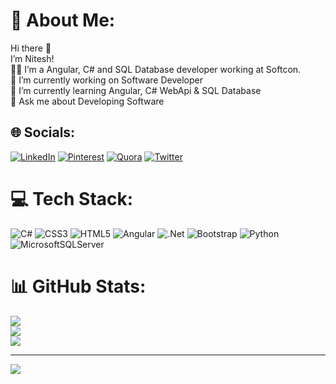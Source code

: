 # 💫 About Me:
Hi there 👋<br>I’m Nitesh!<br>🧑‍💻 I’m a Angular, C# and SQL Database developer working at Softcon.<br>🔭 I’m currently working on Software Developer<br>🌱 I’m currently learning Angular, C# WebApi & SQL Database<br>💬 Ask me about Developing Software


## 🌐 Socials:
[![LinkedIn](https://img.shields.io/badge/LinkedIn-%230077B5.svg?logo=linkedin&logoColor=white)](https://linkedin.com/in/niteshvishwakarma) [![Pinterest](https://img.shields.io/badge/Pinterest-%23E60023.svg?logo=Pinterest&logoColor=white)](https://pinterest.com/Niteshv_73/) [![Quora](https://img.shields.io/badge/Quora-%23B92B27.svg?logo=Quora&logoColor=white)](https://quora.com/profile/Nitesh-Vishwakarma-175) [![Twitter](https://img.shields.io/badge/Twitter-%231DA1F2.svg?logo=Twitter&logoColor=white)](https://twitter.com/Niteshv_73) 

# 💻 Tech Stack:
![C#](https://img.shields.io/badge/c%23-%23239120.svg?style=flat&logo=c-sharp&logoColor=white) ![CSS3](https://img.shields.io/badge/css3-%231572B6.svg?style=flat&logo=css3&logoColor=white) ![HTML5](https://img.shields.io/badge/html5-%23E34F26.svg?style=flat&logo=html5&logoColor=white) ![Angular](https://img.shields.io/badge/angular-%23DD0031.svg?style=flat&logo=angular&logoColor=white) ![.Net](https://img.shields.io/badge/.NET-5C2D91?style=flat&logo=.net&logoColor=white) ![Bootstrap](https://img.shields.io/badge/bootstrap-%23563D7C.svg?style=flat&logo=bootstrap&logoColor=white) ![Python](https://img.shields.io/badge/python-3670A0?style=flat&logo=python&logoColor=ffdd54) ![MicrosoftSQLServer](https://img.shields.io/badge/Microsoft%20SQL%20Sever-CC2927?style=flat&logo=microsoft%20sql%20server&logoColor=white)
# 📊 GitHub Stats:
![](https://github-readme-stats.vercel.app/api?username=niteshv69&theme=radical&hide_border=true&include_all_commits=true&count_private=true)<br/>
![](https://github-readme-streak-stats.herokuapp.com/?user=niteshv69&theme=radical&hide_border=true)<br/>
![](https://github-readme-stats.vercel.app/api/top-langs/?username=niteshv69&theme=radical&hide_border=true&include_all_commits=true&count_private=true&layout=compact)

---
[![](https://visitcount.itsvg.in/api?id=niteshv69&icon=0&color=8)](https://visitcount.itsvg.in)

<!-- Proudly created with GPRM ( https://gprm.itsvg.in ) -->
